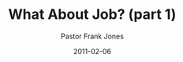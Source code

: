 ---
lunr: "true"
title: "What About Job? (part 1)"
author: "Pastor Frank Jones"
postDate: "02-06-2011"
date: 2011-02-06
category: "sermons"
slug: "2011/02/WhatAboutJob_pt1"
icon: microphone
audioLink: "WhatAboutJob_pt1"
tags: [healing, job]
mp3: "WhatAboutJob_pt1/02062011.mp3"
ogg: "WhatAboutJob_pt1/02062011.ogg"
linkurl: "https://archive.org/download/WhatAboutJob_pt1/WhatAboutJob_pt1_files.xml"
ipath: "https://archive.org/download/WhatAboutJob_pt1/02062011.mp3"
layout: sermon.html
---
